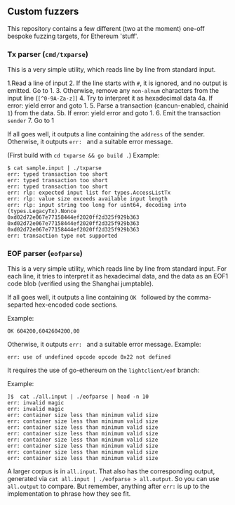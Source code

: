 ## Custom fuzzers

This repository contains a few different (two at the moment) one-off bespoke fuzzing targets, for Ethereum 'stuff'. 

### Tx parser (`cmd/txparse`)

This is a very simple utility, which reads line by line from standard input.

1.Read a line of input
2. If the line starts with `#`, it is ignored, and no output is emitted. Go to 1.
3. Otherwise, remove any `non-alnum` characters from the input line (`[^0-9A-Za-z]`) 
4. Try to interpret it as hexadecimal data
4a. If error: yield error and goto 1.
5. Parse a transaction (cancun-enabled, chainid `1`) from the data.
5b. If error: yield error and goto 1.
6. Emit the transaction `sender`
7. Go to 1

If all goes well, it outputs a line containing the `address` of the sender. 
Otherwise, it outputs `err: ` and a suitable error message.

(First build with `cd txparse && go build .`)
Example:


```
$ cat sample.input | ./txparse 
err: typed transaction too short
err: typed transaction too short
err: typed transaction too short
err: rlp: expected input list for types.AccessListTx
err: rlp: value size exceeds available input length
err: rlp: input string too long for uint64, decoding into (types.LegacyTx).Nonce
0xd02d72e067e77158444ef2020ff2d325f929b363
0xd02d72e067e77158444ef2020ff2d325f929b363
0xd02d72e067e77158444ef2020ff2d325f929b363
err: transaction type not supported
```

### EOF parser (`eofparse`)

This is a very simple utility, which reads line by line from standard input.
For each line, it tries to interpret it as hexadecimal data, and the data as
an EOF1 code blob (verified using the Shanghai jumptable).

If all goes well, it outputs a line containing `OK ` followed by the comma-separted hex-encoded code sections.

Example: 
```
OK 604200,6042604200,00
```
Otherwise, it outputs `err: ` and a suitable error message.
Example: 
```
err: use of undefined opcode opcode 0x22 not defined
```

It requires the use of go-ethereum on the `lightclient/eof` branch:

Example:


```
]$  cat ./all.input | ./eofparse | head -n 10
err: invalid magic
err: invalid magic
err: container size less than minimum valid size
err: container size less than minimum valid size
err: container size less than minimum valid size
err: container size less than minimum valid size
err: container size less than minimum valid size
err: container size less than minimum valid size
err: container size less than minimum valid size
err: container size less than minimum valid size
```

A larger corpus is in `all.input`. That also has the corresponding output, generated via 
`cat all.input | ./eofparse > all.output`. So you can use `all.output` to compare. But remember, 
anything after `err:` is up to the implementation to phrase how they see fit. 
